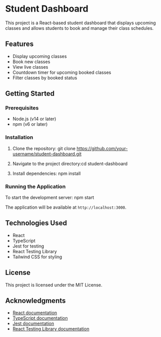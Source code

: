 # Student Dashboard

This project is a React-based student dashboard that displays upcoming classes and allows students to book and manage their class schedules.

## Features

- Display upcoming classes
- Book new classes
- View live classes
- Countdown timer for upcoming booked classes
- Filter classes by booked status

## Getting Started

### Prerequisites

- Node.js (v14 or later)
- npm (v6 or later)

### Installation

1. Clone the repository: git clone https://github.com/your-username/student-dashboard.git

2. Navigate to the project directory:cd student-dashboard

3. Install dependencies: npm install

### Running the Application

To start the development server: npm start

The application will be available at `http://localhost:3000`.

## Technologies Used

- React
- TypeScript
- Jest for testing
- React Testing Library
- Tailwind CSS for styling


## License

This project is licensed under the MIT License.

## Acknowledgments

- [React documentation](https://reactjs.org/docs/getting-started.html)
- [TypeScript documentation](https://www.typescriptlang.org/docs/)
- [Jest documentation](https://jestjs.io/docs/getting-started)
- [React Testing Library documentation](https://testing-library.com/docs/react-testing-library/intro/)